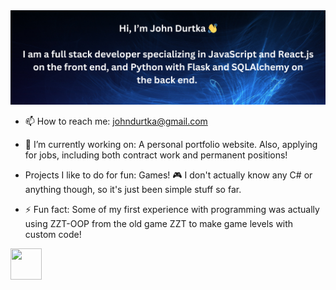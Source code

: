 <img src="./githubbanner.png">

- 📫 How to reach me: johndurtka@gmail.com

- 🔭 I’m currently working on: A personal portfolio website. Also, applying for jobs, including both contract work and permanent positions!

- Projects I like to do for fun: Games! 🎮 I don't actually know any C# or anything though, so it's just been simple stuff so far.

- ⚡ Fun fact: Some of my first experience with programming was actually using ZZT-OOP from the old game ZZT to make game levels with custom code!

[<img style= "width: 50px; height: 50px" src="https://upload.wikimedia.org/wikipedia/commons/thumb/c/ca/LinkedIn_logo_initials.png/640px-LinkedIn_logo_initials.png">](https://www.linkedin.com/in/john-durtka/)
